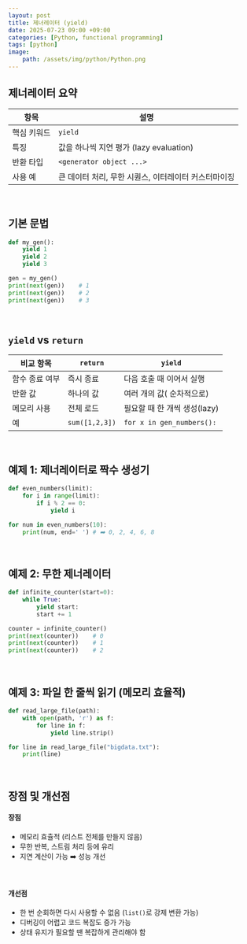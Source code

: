 ```yaml
---
layout: post
title: 제너레이터 (yield)
date: 2025-07-23 09:00 +09:00
categories: [Python, functional programming]
tags: [python]
image:
    path: /assets/img/python/Python.png
---
```


## 제너레이터 요약

| 항목 | 설명 |
|-|-|
| 핵심 키워드 | `yield` |
| 특징 | 값을 하나씩 지연 평가 (lazy evaluation) |
| 반환 타입 | `<generator object ...>` |
| 사용 예 | 큰 데이터 처리, 무한 시퀀스, 이터레이터 커스터마이징 |

<br>

## 기본 문법

```python
def my_gen():
    yield 1
    yield 2
    yield 3

gen = my_gen()
print(next(gen))    # 1
print(next(gen))    # 2
print(next(gen))    # 3
```

<br>

## `yield` vs `return`

| 비교 항목 | `return` | `yield` |
|-|-|-|
| 함수 종료 여부 | 즉시 종료 | 다음 호출 때 이어서 실행 |
| 반환 값 | 하나의 값 | 여러 개의 값( 순차적으로) |
| 메모리 사용 | 전체 로드 | 필요할 때 한 개씩 생성(lazy) |
| 예 | `sum([1,2,3])` | `for x in gen_numbers():` |

<br>

## 예제 1: 제너레이터로 짝수 생성기

```python
def even_numbers(limit):
    for i in range(limit):
        if i % 2 == 0:
            yield i

for num in even_numbers(10):
    print(num, end=' ') # ➡️ 0, 2, 4, 6, 8
```

<br>

## 예제 2: 무한 제너레이터

```python
def infinite_counter(start=0):
    while True:
        yield start:
        start += 1

counter = infinite_counter()
print(next(counter))    # 0
print(next(counter))    # 1
print(next(counter))    # 2
```

<br>

## 예제 3: 파일 한 줄씩 읽기 (메모리 효율적)

```python
def read_large_file(path):
    with open(path, 'r') as f:
        for line in f:
            yield line.strip()

for line in read_large_file("bigdata.txt"):
    print(line)
```

<br>

## 장점 및 개선점

#### 장점

- 메모리 효츌적 (리스트 전체를 만들지 않음)
- 무한 반복, 스트림 처리 등에 유리
- 지연 계산이 가능 ➡️ 성능 개선

<br>

#### 개선점

- 한 번 순회하면 다시 사용할 수 없음 (`list()`로 강제 변환 가능)
- 디버깅이 어렵고 코드 복잡도 증가 가능
- 상태 유지가 필요할 땐 복잡하게 관리해야 함